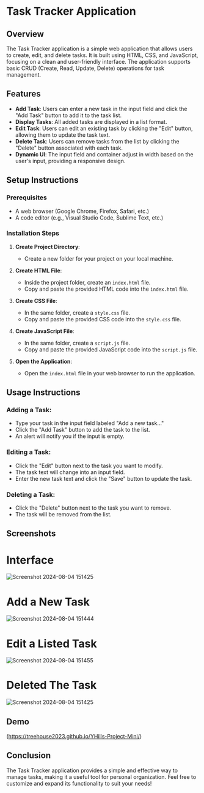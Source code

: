 # Task Tracker Application

## Overview
The Task Tracker application is a simple web application that allows users to create, edit, and delete tasks. It is built using HTML, CSS, and JavaScript, focusing on a clean and user-friendly interface. The application supports basic CRUD (Create, Read, Update, Delete) operations for task management.

## Features
- **Add Task**: Users can enter a new task in the input field and click the "Add Task" button to add it to the task list.
- **Display Tasks**: All added tasks are displayed in a list format.
- **Edit Task**: Users can edit an existing task by clicking the "Edit" button, allowing them to update the task text.
- **Delete Task**: Users can remove tasks from the list by clicking the "Delete" button associated with each task.
- **Dynamic UI**: The input field and container adjust in width based on the user's input, providing a responsive design.

## Setup Instructions

### Prerequisites
- A web browser (Google Chrome, Firefox, Safari, etc.)
- A code editor (e.g., Visual Studio Code, Sublime Text, etc.)

### Installation Steps
1. **Create Project Directory**:
   - Create a new folder for your project on your local machine.

2. **Create HTML File**:
   - Inside the project folder, create an `index.html` file.
   - Copy and paste the provided HTML code into the `index.html` file.

3. **Create CSS File**:
   - In the same folder, create a `style.css` file.
   - Copy and paste the provided CSS code into the `style.css` file.

4. **Create JavaScript File**:
   - In the same folder, create a `script.js` file.
   - Copy and paste the provided JavaScript code into the `script.js` file.

5. **Open the Application**:
   - Open the `index.html` file in your web browser to run the application.

## Usage Instructions

### Adding a Task:
- Type your task in the input field labeled "Add a new task..."
- Click the "Add Task" button to add the task to the list.
- An alert will notify you if the input is empty.

### Editing a Task:
- Click the "Edit" button next to the task you want to modify.
- The task text will change into an input field.
- Enter the new task text and click the "Save" button to update the task.

### Deleting a Task:
- Click the "Delete" button next to the task you want to remove.
- The task will be removed from the list.

## Screenshots
# Interface
![Screenshot 2024-08-04 151425](https://github.com/user-attachments/assets/dc85ae0b-7f49-4332-8549-3d49a6001322)
# Add a New Task
![Screenshot 2024-08-04 151444](https://github.com/user-attachments/assets/cf2e65f0-61b8-458f-8567-e574bc447f10)
# Edit a Listed Task
![Screenshot 2024-08-04 151455](https://github.com/user-attachments/assets/b5616840-de4b-489d-9aac-f476c8b6ea3e)
# Deleted The Task
![Screenshot 2024-08-04 151425](https://github.com/user-attachments/assets/45d29cc5-e115-4c9f-a2dd-37e5c1564b95)

## Demo
(https://treehouse2023.github.io/YHills-Project-Mini/)

## Conclusion
The Task Tracker application provides a simple and effective way to manage tasks, making it a useful tool for personal organization. Feel free to customize and expand its functionality to suit your needs!
